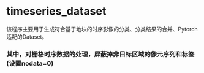 # timeseries_dataset

该程序主要用于生成符合基于地块的时序影像的分类、分类结果的合并、Pytorch适配的Dataset。

### 其中，对栅格时序数据的处理，屏蔽掉非目标区域的像元序列和标签(设置nodata=0)
